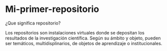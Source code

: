 # Mi-primer-repositorio

¿Que significa repositorio?

Los repositorios son instalaciones virtuales donde se depositan los resultados de la investigación científica. Según su ámbito y objeto, pueden ser temáticos, multidisplinarios, de objetos de aprendizaje o institucionales.
